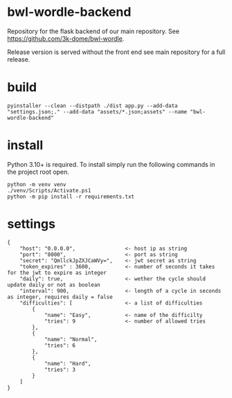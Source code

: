 # bwl-wordle-backend
Repository for the flask backend of our main repository. See https://github.com/3k-dome/bwl-wordle.

Release version is served without the front end see main repository for a full release.

# build
```
pyinstaller --clean --distpath ./dist app.py --add-data "settings.json;." --add-data "assets/*.json;assets" --name "bwl-wordle-backend"
```

# install 

Python 3.10+ is required. To install simply run the following commands in the project root open.

```
python -m venv venv
./venv/Scripts/Activate.ps1
python -m pip install -r requirements.txt
```

# settings

```
{
    "host": "0.0.0.0",                <- host ip as string
    "port": "8000",                   <- port as string
    "secret": "QmllckJpZXJCaWVy=",    <- jwt secret as string
    "token_expires" : 3600,           <- number of seconds it takes for the jwt to expire as integer
    "daily": true,                    <- wether the cycle should update daily or not as boolean
    "interval": 900,                  <- length of a cycle in seconds as integer, requires daily = false
    "difficulties": [                 <- a list of difficulties
        {
            "name": "Easy",           <- name of the difficilty
            "tries": 9                <- number of allowed tries
        },
        {
            "name": "Normal",
            "tries": 6
        },
        {
            "name": "Hard",
            "tries": 3
        }
    ]
}
```
